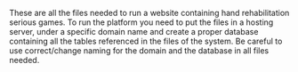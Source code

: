 These are all the files needed to run a website containing hand rehabilitation serious games.
To run the platform you need to put the files in a hosting server, under a specific domain name and create a proper database containing all the tables referenced in the files of the system.
Be careful to use correct/change naming for the domain and the database in all files needed.
